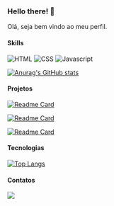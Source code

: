 ### Hello there! 👋

Olá, seja bem vindo ao meu perfil.

#### Skills
![HTML](https://img.shields.io/badge/HTML5-E34F26?style=for-the-badge&logo=html5&logoColor=white)
![CSS](https://img.shields.io/badge/CSS3-1572B6?style=for-the-badge&logo=css3&logoColor=white)
![Javascript](https://img.shields.io/badge/JavaScript-323330?style=for-the-badge&logo=javascript&logoColor=F7DF1E)

[![Anurag's GitHub stats](https://github-readme-stats.vercel.app/api?username=MarceloSardo&theme=nightowl&show_icons=true)](https://github.com/anuraghazra/github-readme-stats)

#### Projetos

[![Readme Card](https://github-readme-stats.vercel.app/api/pin/?username=MarceloSardo&repo=CalcGorjeta&theme=nightowl&show_icons=true)](https://github.com/MarceloSardo/CalcGorjeta)

[![Readme Card](https://github-readme-stats.vercel.app/api/pin/?username=MarceloSardo&repo=nlw&theme=nightowl&show_icons=true)](https://github.com/MarceloSardo/nlw)

[![Readme Card](https://github-readme-stats.vercel.app/api/pin/?username=MarceloSardo&repo=devweek.github.io&theme=nightowl&show_icons=true)](https://github.com/MarceloSardo/devweek.github.io) 

#### Tecnologias

[![Top Langs](https://github-readme-stats.vercel.app/api/top-langs/?username=MarceloSardo&layout=compact&theme=nightowl&show_icons=true)](https://github.com/MarceloSardo/github-readme-stats)

#### Contatos
[<img src= 'https://img.shields.io/badge/LinkedIn-0077B5?style=for-the-badge&logo=linkedin&logoColor=white'>](linkedin.com/in/marcelo-lopes)
